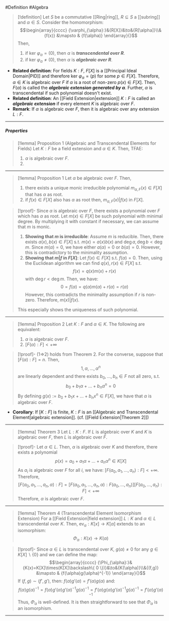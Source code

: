 #Definition #Algebra

> [!definition]
> Let $S$ be a commutative [[Ring|ring]], $R\subseteq S$ a [[subring]] and $\alpha\in S$. Consider the homomorphism:$$\begin{array}{cccc} {\varphi_{\alpha}:}&{R[X]}&\to&{R[\alpha]}\\&{f(x)} &\mapsto & {f(\alpha)} \end{array}{}$$Then, 
> 1. if $\text{ker }\varphi_{\alpha}=(0)$, then $\alpha$ is ***transcendental  over $R$***.
> 2. if $\text{ker }\varphi_{\alpha}\neq(0)$, then $\alpha$ is ***algebraic  over $R$***.
 
- **Related definition**: For fields $K:F$, $F[X]$ is a [[Principal Ideal Domain|PID]] and therefore $\text{ker }\varphi_{\alpha}=(p)$ for some $p\in F[X]$. Therefore,  $\alpha\in K$ is algebraic over $F$ if $\alpha$ is a root of non-zero $p(x)\in F[X]$. Then, $F(\alpha)$ is called the ***algebraic extension generated by $\alpha$***. Further, $\alpha$ is transcendental if such polynomial doesn't exist.
- **Related definition**: An [[Field Extension|extension]] $K:F$ is called an ***algebraic extension*** if every element $K$ is algebraic over $F$.
- **Remark**: If $\alpha$ is algebraic over $F$, then it is algebraic over any extension $L:F$.
---
##### Properties
> [!lemma] Proposition 1 (Algebraic and Transcendental Elements for Fields)
> Let $K:F$ be a field extension and $\alpha\in K$. Then, TFAE:
> 1. $\alpha$ is algebraic over $F$. 
> 2. 
---
> [!lemma] Proposition 1
> Let $\alpha$ be algebraic over $F$. Then,
> 1. there exists a unique monic irreducible polynomial $m_{\alpha,F}(x)\in F[X]$ that has $\alpha$ as root. 
> 2. if $f(x)\in F[X]$ also has $\alpha$ as root then, $m_{\alpha,F}(x)|f(x)$ in $F[X]$.

> [!proof]-
> Since $\alpha$ is algebraic over $F$, there exists a polynomial over $F$ which has $\alpha$ as root. Let $m(x)\in F[X]$ be such polynomial with minimal degree. By multiplying it with constant if necessary, we can assume that $m$ is monic.
> 
> 1. **Showing that $m$ is irreducible**:
> 	Assume $m$ is reducible. Then, there exists $a(x),b(x)\in F[X]$ s.t. $m(x)=a(x)b(x)$ and $\deg a,\deg b<\deg m$. Since $m(\alpha)=0$, we have either $a(\alpha)=0$ or $b(\alpha)=0$. However, this is contradictory to the minimality assumption.
> 2. **Showing that $m|f$ in $F[X]$**:
> 	Let $f(x)\in F[X]$ s.t. $f(\alpha)=0$. Then, using the Euclidean algorithm we can find $q(x),r(x)\in F[X]$ s.t. $$f(x)=q(x)m(x)+r(x)$$with $\deg r<\deg m$. Then, we have: $$0=f(\alpha)=q(\alpha)m(\alpha)+r(\alpha)=r(\alpha)$$However, this contradicts the minimality assumption if $r$ is non-zero. Therefore, $m(x)|f(x)$. 
> 	
> 	This especially shows the uniqueness of such polynomial.
---
> [!lemma] Proposition 2
> Let $K:F$ and $\alpha\in K$. The following are equivalent:
> 1.  $\alpha$ is algebraic over $F$. 
> 2. $[F(\alpha):F]<+\infty$

> [!proof]-
> (1=>2) holds from Theorem 2. For the converse, suppose that $[F(\alpha):F]=n$. Then, $$1,\alpha,\dots,\alpha^n$$are linearly dependent and there exists $b_{0},\dots,b_{n}\in F$ not all zero, s.t. $$b_{0}+b_{1}\alpha+\dots+b_{n}\alpha^n=0$$By defining $g(x):=b_{0}+b_{1}x+\dots+b_{n}x^n\in F[X]$, we have that $\alpha$ is algebraic over $F$. 
- **Corollary**: If $[K:F]$ is finite, $K:F$ is an [[Algebraic and Transcendental Element|algebraic extension]]. (cf. [[Field Extension|Theorem 2]])
---
> [!lemma] Theorem 3
> Let $L:K:F$. If $L$ is algebraic over $K$ and $K$ is algebraic over $F$, then $L$ is algebraic over $F$. 

> [!proof]-
> Let $\alpha\in L$. Then, $\alpha$ is algebraic over $K$ and therefore, there exists a polynomial $$p(x)=a_{0}+a_{1}\alpha+\dots+a_{n}\alpha^n\in K[X]$$As $a_{i}$ is algebraic over $F$ for all $i$, we have: $[F(a_{0},a_{1},\dots,a_{n}):F]<+\infty$. Therefore, $$[F(a_{0},a_{1},\dots,a_{n},\alpha):F]=[F(a_{0},a_{1},\dots,a_{n},\alpha):F(a_{0},\dots,a_{n})][F(a_{0},\dots ,a_{n}):F]<+\infty$$Therefore, $\alpha$ is algebraic over $F$.
---
> [!lemma] Theorem 4 (Transcendental Element Isomorphism Extension)
> For a [[Field Extension|field extension]] $L:K$ and $\alpha\in L$ transcendental over $K$. Then, $\text{ev}_{\alpha}:K[x]\to K[\alpha]$ extends to an isomorphism: $$\Phi_{\alpha}:K(x)\to K(\alpha)$$

> [!proof]-
> Since $\alpha\in L$ is transcendental over $K$, $g(\alpha)\neq 0$ for any $g\in K[X] \backslash \{ 0 \}$ and we can define the map: $$\begin{array}{cccc} {\Phi_{\alpha}:}&{K(x)=K[X]\times(K[X]\backslash\{ 0 \})}&\to&{K(\alpha)}\\&{(f,g)} &\mapsto & {f(\alpha)g(\alpha)^{-1}} \end{array}{}$$
> If $(f,g)\sim(f',g')$, then: $f(\alpha)g'(\alpha)=f'(\alpha)g(\alpha)$ and: $$f(\alpha)g(\alpha)^{-1}=f(\alpha)g'(\alpha)g'(\alpha)^{-1}g(\alpha)^{-1}=f'(\alpha)g(\alpha)g'(\alpha)^{-1}g(\alpha)^{-1}=f'(\alpha)g'(\alpha)^{-1}$$Thus, $\Phi_{\alpha}$ is well-defined. It is then straightforward to see that $\Phi_{\alpha}$ is an isomorphism. 
---
